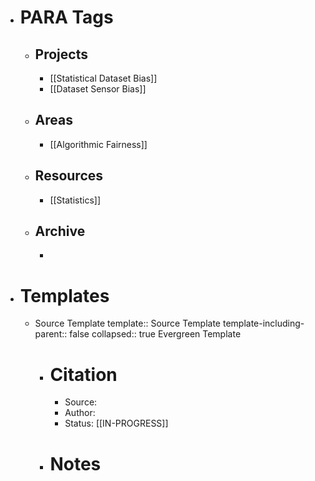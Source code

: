 - # PARA Tags
	- ## Projects
		- [[Statistical Dataset Bias]]
		- [[Dataset Sensor Bias]]
	- ## Areas
		- [[Algorithmic Fairness]]
	- ## Resources
		- [[Statistics]]
	- ## Archive
		-
- # Templates
	- Source Template
	  template:: Source Template
	  template-including-parent:: false
	  collapsed:: true
	  Evergreen Template
		- # Citation
			- Source:
			- Author:
			- Status: [[IN-PROGRESS]]
		- # Notes